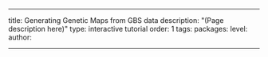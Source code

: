 ---

title: Generating Genetic Maps from GBS data
description: "(Page description here)"
type: interactive tutorial
order: 1
tags: 
packages: 
level: 
author: 

---